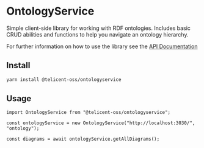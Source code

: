 # OntologyService

Simple client-side library for working with RDF ontologies. Includes basic CRUD
abilities and functions to help you navigate an ontology hierarchy.

For further information on how to use the library see the [API Documentation](https://somehting.com)

## Install

```bash
yarn install @telicent-oss/ontologyservice
```

## Usage

```tsx
import OntologyService from "@telicent-oss/ontologyservice";

const ontologyService = new OntologyService("http://localhost:3030/", "ontology");

const diagrams = await ontologyService.getAllDiagrams();
```

